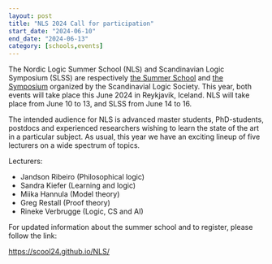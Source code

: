 ```yaml
---
layout: post
title: "NLS 2024 Call for participation"
start_date: "2024-06-10"
end_date: "2024-06-13"
category: [schools,events]
---
```


The Nordic Logic Summer School (NLS) and Scandinavian Logic Symposium (SLSS) are
respectively
[the Summer School](/summer-school.html) and
[the Symposium](/symposium.html)
organized by the Scandinavial Logic Society. This year, both events will take
place this June 2024 in Reykjavik, Iceland. NLS will take place from June 10 to
13, and SLSS from June 14 to 16.

The intended audience for NLS is advanced master students, PhD-students,
postdocs and experienced researchers wishing to learn the state of the art in a
particular subject. As usual, this year we have an exciting lineup of five
lecturers on a wide spectrum of topics.

Lecturers:  
- Jandson Ribeiro (Philosophical logic)
- Sandra Kiefer (Learning and logic)
- Miika Hannula (Model theory)
- Greg Restall (Proof theory)
- Rineke Verbrugge (Logic, CS and AI)

For updated information about the summer school and to register, please follow
the link: 

<https://scool24.github.io/NLS/>
